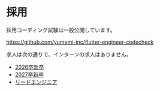 # 採用

採用コーディング試験は一般公開しています。

https://github.com/yumemi-inc/flutter-engineer-codecheck

求人は次の通りで、インターンの求人はありません。

- [2026卒新卒]
- [2027卒新卒]
- [リードエンジニア]

<!-- Links -->

[2026卒新卒]: https://hrmos.co/pages/yumemi/jobs/101000002600

[2027卒新卒]: https://hrmos.co/pages/yumemi/jobs/101000002700

[リードエンジニア]: https://hrmos.co/pages/yumemi/jobs/201050300000
